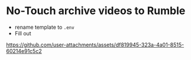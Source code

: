 # No-Touch archive videos to Rumble 

- rename template to `.env`
- Fill out


https://github.com/user-attachments/assets/df819945-323a-4a01-8515-60214e91c5c2

